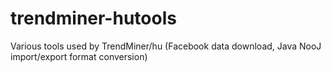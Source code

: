 trendminer-hutools
==================

Various tools used by TrendMiner/hu (Facebook data download, Java NooJ import/export format conversion)
